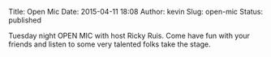 Title: Open Mic
Date: 2015-04-11 18:08
Author: kevin
Slug: open-mic
Status: published

Tuesday night OPEN MIC with host Ricky Ruis. Come have fun with your friends and listen to some very talented folks take the stage.
